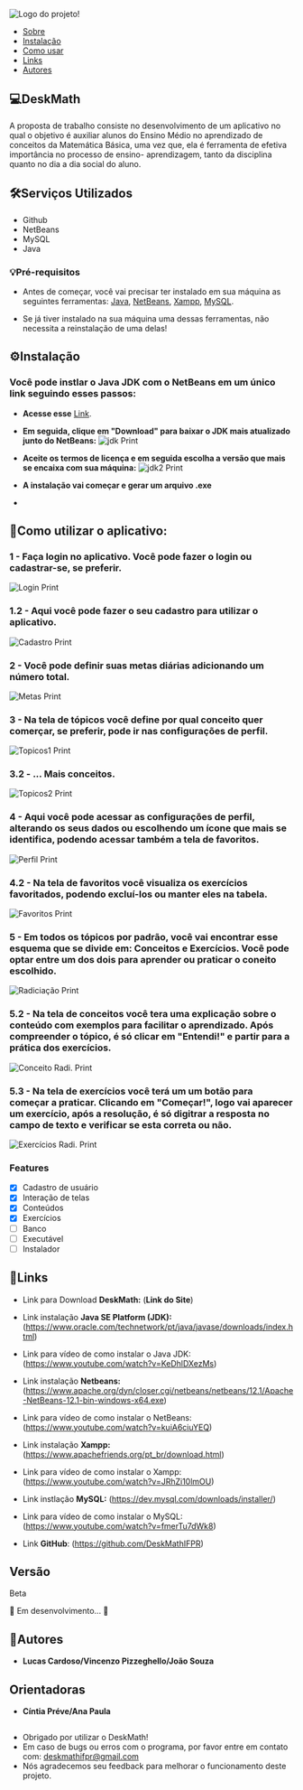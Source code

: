 ![Logo do projeto!](https://github.com/DeskMathIFPR/ReadME/blob/main/logo2.png)

   * [Sobre](#deskmath) 
   * [Instalação](#%EF%B8%8Finstalação) 
   * [Como usar](#como-utilizar-o-aplicativo)
   * [Links](#links)
   * [Autores](#autores)
    
## 💻DeskMath
 
A proposta de trabalho consiste no desenvolvimento de um aplicativo no qual o objetivo é auxiliar alunos do Ensino Médio no aprendizado de conceitos da Matemática Básica, uma vez que, ela é ferramenta de efetiva importância no processo de ensino- aprendizagem, tanto da disciplina quanto no dia a dia social do aluno.
 
## 🛠Serviços Utilizados
 
* Github
* NetBeans
* MySQL
* Java 
 
### 💡Pré-requisitos

 - Antes de começar, você vai precisar ter instalado em sua máquina as seguintes ferramentas:
[Java](https://www.oracle.com/technetwork/pt/java/javase/downloads/index.html), [NetBeans](https://www.apache.org/dyn/closer.cgi/netbeans/netbeans/12.1/Apache-NetBeans-12.1-bin-windows-x64.exe), [Xampp](https://www.apachefriends.org/pt_br/download.html), [MySQL](https://dev.mysql.com/downloads/installer/).
 
 - Se já tiver instalado na sua máquina uma dessas ferramentas, não necessita a reinstalação de uma delas!

## ⚙️Instalação

### Você pode instlar o Java JDK com o NetBeans em um único link seguindo esses passos:

- **Acesse esse** [Link](https://www.oracle.com/technetwork/pt/java/javase/downloads/index.html).

- **Em seguida, clique em "Download" para baixar o JDK mais atualizado junto do NetBeans:**
![jdk Print](https://github.com/DeskMathIFPR/ReadME/blob/main/jdkTELA.png)

- **Aceite os termos de licença e em seguida escolha a versão que mais se encaixa com sua máquina:**
![jdk2 Print](https://github.com/DeskMathIFPR/ReadME/blob/main/jdk2TELA.png)

- **A instalação vai começar e gerar um arquivo .exe**

-
 
## 🚀Como utilizar o aplicativo:
 
### 1 - Faça login no aplicativo. Você pode fazer o login ou cadastrar-se, se preferir.
![Login Print](https://github.com/DeskMathIFPR/ReadME/blob/main/loginTELA.png)

### 1.2 - Aqui você pode fazer o seu cadastro para utilizar o aplicativo. 
![Cadastro Print](https://github.com/DeskMathIFPR/ReadME/blob/main/cadastroTELA.png)

### 2 - Você pode definir suas metas diárias adicionando um número total.
![Metas Print](https://github.com/DeskMathIFPR/ReadME/blob/main/metasTELA.png)

### 3 - Na tela de tópicos você define por qual conceito quer comerçar, se preferir, pode ir nas configurações de perfil.
![Topicos1 Print](https://github.com/DeskMathIFPR/ReadME/blob/main/topicos1TELA.png)

### 3.2 - ... Mais conceitos.
![Topicos2 Print](https://github.com/DeskMathIFPR/ReadME/blob/main/topicos2TELA.png)

### 4 - Aqui você pode acessar as configurações de perfil, alterando os seus dados ou escolhendo um ícone que mais se identifica, podendo acessar também a tela de favoritos.
![Perfil Print](https://github.com/DeskMathIFPR/ReadME/blob/main/perfilTELA.png)

### 4.2 - Na tela de favoritos você visualiza os exercícios favoritados, podendo excluí-los ou manter eles na tabela.
![Favoritos Print](https://github.com/DeskMathIFPR/ReadME/blob/main/favoritosTELA.png)

### 5 - Em todos os tópicos por padrão, você vai encontrar esse esquema que se divide em: Conceitos e Exercícios. Você pode optar entre um dos dois para aprender ou praticar o coneito escolhido.
![Radiciação Print](https://github.com/DeskMathIFPR/ReadME/blob/main/radi1TELA.png)

### 5.2 - Na tela de conceitos você tera uma explicação sobre o conteúdo com exemplos para facilitar o aprendizado. Após compreender o tópico, é só clicar em "Entendi!" e partir para a prática dos exercícios.
![Conceito Radi. Print](https://github.com/DeskMathIFPR/ReadME/blob/main/radi2TELA.png)

### 5.3 - Na tela de exercícios você terá um um botão para começar a praticar. Clicando em "Começar!", logo vai aparecer um exercício, após a resolução, é só digitrar a resposta no campo de texto e verificar se esta correta ou não.
![Exercícios Radi. Print](https://github.com/DeskMathIFPR/ReadME/blob/main/radi3TELA.png)
 
### Features

- [x] Cadastro de usuário
- [x] Interação de telas
- [x] Conteúdos 
- [x] Exercícios
- [ ] Banco
- [ ] Executável
- [ ] Instalador

## 🔗Links
 
  - Link para Download **DeskMath:** (**Link do Site**)
  
  - Link instalação **Java SE Platform (JDK):** (https://www.oracle.com/technetwork/pt/java/javase/downloads/index.html)
  - Link para vídeo de como instalar o Java JDK: (https://www.youtube.com/watch?v=KeDhlDXezMs)  
  - Link instalação **Netbeans:** (https://www.apache.org/dyn/closer.cgi/netbeans/netbeans/12.1/Apache-NetBeans-12.1-bin-windows-x64.exe)
  - Link para vídeo de como instalar o NetBeans: (https://www.youtube.com/watch?v=kuiA6ciuYEQ)  
  - Link instalação **Xampp:** (https://www.apachefriends.org/pt_br/download.html)
  - Link para vídeo de como instalar o Xampp:(https://www.youtube.com/watch?v=JRhZi10lmOU)  
  - Link instlação **MySQL:** (https://dev.mysql.com/downloads/installer/)
  - Link para vídeo de como instalar o MySQL:(https://www.youtube.com/watch?v=fmerTu7dWk8)  
  - Link **GitHub**: (https://github.com/DeskMathIFPR)
  
## Versão
 
Beta

🚧 Em desenvolvimento... 🚧
 
## 📝Autores
 
* **Lucas Cardoso/Vincenzo Pizzeghello/João Souza** 

## Orientadoras 

*  **Cíntia Préve/Ana Paula** 

##
 
*  Obrigado por utilizar o DeskMath! 
*  Em caso de bugs ou erros com o programa, por favor entre em contato com: deskmathifpr@gmail.com 
*  Nós agradecemos seu feedback para melhorar o funcionamento deste projeto.
